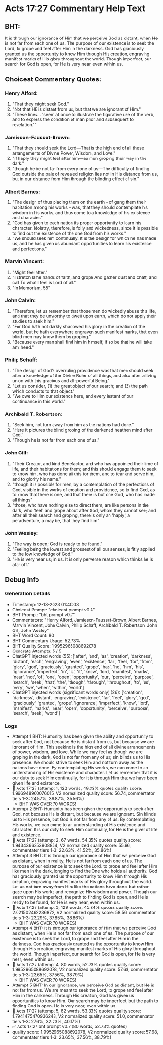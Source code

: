 # Acts 17:27 Commentary Help Text

## BHT:
It is through our ignorance of Him that we perceive God as distant, when He is not far from each one of us. The purpose of our existence is to seek the Lord, to grope and feel after Him in the darkness. God has graciously granted us the opportunity to know Him through His creation, engraving manifest marks of His glory throughout the world. Though imperfect, our search for God is open, for He is very near, even within us.

## Choicest Commentary Quotes:
### Henry Alford:
1. "That they might seek God."
2. "Not that HE is distant from us, but that we are ignorant of Him."
3. "These lines... 'seem at once to illustrate the figurative use of the verb, and to express the condition of man prior and subsequent to revelation.'"

### Jamieson-Fausset-Brown:
1. "That they should seek the Lord—That is the high end of all these arrangements of Divine Power, Wisdom, and Love."
2. "if haply they might feel after him—as men groping their way in the dark."
3. "though he be not far from every one of us—The difficulty of finding God outside the pale of revealed religion lies not in His distance from us, but in our distance from Him through the blinding effect of sin."

### Albert Barnes:
1. "The design of thus placing them on the earth - of gang them their habitation among his works - was, that they should contemplate his wisdom in his works, and thus come to a knowledge of his existence and character."
2. "God has given to each nation its proper opportunity to learn his character. Idolatry, therefore, is folly and wickedness, since it is possible to find out the existence of the one God from his works."
3. "We should seek him continually. It is the design for which he has made us; and he has given us abundant opportunities to learn his existence and perfections."

### Marvin Vincent:
1. "Might feel after."
2. "I stretch lame hands of faith, and grope And gather dust and chaff, and call To what I feel is Lord of all."
3. "In Memoriam, 55"

### John Calvin:
1. "Therefore, let us remember that those men do wickedly abuse this life, and that they be unworthy to dwell upon earth, which do not apply their studies to seek him."
2. "For God hath not darkly shadowed his glory in the creation of the world, but he hath everywhere engraven such manifest marks, that even blind men may know them by groping."
3. "Because every man shall find him in himself, if so be that he will take any heed."

### Philip Schaff:
1. "The design of God’s overruling providence was that men should seek after a knowledge of the Divine Ruler of all things, and also after a living union with this gracious and all-powerful Being."
2. "Let us consider, (1) the great object of our search; and (2) the path which conducts to that object."
3. "We owe to Him our existence here, and every instant of our continuance in this world."

### Archibald T. Robertson:
1. "Seek him, not turn away from him as the nations had done."
2. "Here it pictures the blind groping of the darkened heathen mind after God."
3. "Though he is not far from each one of us."

### John Gill:
1. "Their Creator, and kind Benefactor, and who has appointed their time of life, and their habitations for them; and this should engage them to seek to know him, who has done all this for them, and to fear and serve him, and to glorify his name."
2. "though it is possible for men, by a contemplation of the perfections of God, visible in the works of creation and providence, so to find God, as to know that there is one, and that there is but one God, who has made all things"
3. "those, who have nothing else to direct them, are like persons in the dark, who 'feel' and grope about after God, whom they cannot see; and after all their search and groping, there is only an 'haply', a peradventure, a may be, that they find him"

### John Wesley:
1. "The way is open; God is ready to be found."
2. "Feeling being the lowest and grossest of all our senses, is fitly applied to the low knowledge of God."
3. "He is very near us; in us. It is only perverse reason which thinks he is afar off."


## Debug Info
### Generation Details
- Timestamp: 12-13-2023 01:40:03
- Choicest Prompt: "choicest prompt v0.4"
- BHT Prompt: "bht prompt v0.7"
- Commentators: "Henry Alford, Jamieson-Fausset-Brown, Albert Barnes, Marvin Vincent, John Calvin, Philip Schaff, Archibald T. Robertson, John Gill, John Wesley"
- BHT Word Count: 80
- BHT Commentary Usage: 52.73%
- BHT Quality Score: 1.9952965088692078
- Generate Attempts: 5 / 5
- ChatGPT injected words (55):
	['after', 'and', 'as', 'creation', 'darkness', 'distant', 'each', 'engraving', 'even', 'existence', 'far', 'feel', 'for', 'from', 'glory', 'god', 'graciously', 'granted', 'grope', 'has', 'he', 'him', 'his', 'ignorance', 'imperfect', 'in', 'is', 'it', 'know', 'lord', 'manifest', 'marks', 'near', 'not', 'of', 'one', 'open', 'opportunity', 'our', 'perceive', 'purpose', 'search', 'seek', 'that', 'the', 'though', 'through', 'throughout', 'to', 'us', 'very', 'we', 'when', 'within', 'world']
- ChatGPT injected words (significant words only) (26):
	['creation', 'darkness', 'distant', 'engraving', 'existence', 'far', 'feel', 'glory', 'god', 'graciously', 'granted', 'grope', 'ignorance', 'imperfect', 'know', 'lord', 'manifest', 'marks', 'near', 'open', 'opportunity', 'perceive', 'purpose', 'search', 'seek', 'world']

### Logs
- Attempt 1 BHT: Humanity has been given the ability and opportunity to seek after God, not because He is distant from us, but because we are ignorant of Him. This seeking is the high end of all divine arrangements of power, wisdom, and love. While we may feel as though we are groping in the dark, God is not far from any of us; sin blinds us to His presence. We should strive to seek Him and not turn away as the nations have done. By contemplating His works, we can come to an understanding of His existence and character. Let us remember that it is our duty to seek Him continually, for it is through Him that we have been given life and existence.
- 🔄 Acts 17:27 (attempt 1, 122 words, 49.33% quotes quality score: 1.966948960076015, V2 normalized quality score: 56.74, commentator tiers 1-3: 24.57%, 39.87%, 35.56%) 
	- BHT WAS OVER 70 WORDS!
- Attempt 2 BHT: Humanity has been given the opportunity to seek after God, not because He is distant, but because we are ignorant. Sin blinds us to His presence, but God is not far from any of us. By contemplating His works, we can come to an understanding of His existence and character. It is our duty to seek Him continually, for He is the giver of life and existence.
- 🔄 Acts 17:27 (attempt 2, 67 words, 54.35% quotes quality score: 1.9434366353908854, V2 normalized quality score: 55.96, commentator tiers 1-3: 22.63%, 41.52%, 35.86%)
- Attempt 3 BHT: It is through our ignorance of Him that we perceive God as distant, when in reality, He is not far from each one of us. The purpose of our existence is to seek the Lord, to grope and feel after Him like men in the dark, longing to find the One who holds all authority. God has graciously granted us the opportunity to know Him through His creation, engraving manifest marks of His glory throughout the world. Let us not turn away from Him like the nations have done, but rather gaze upon His works and recognize His wisdom and power. Though our search may be imperfect, the path to finding God is open, and He is ready to be found, for He is very near, even within us.
- 🔄 Acts 17:27 (attempt 3, 129 words, 45.24% quotes quality score: 2.021502462236872, V2 normalized quality score: 58.56, commentator tiers 1-3: 23.29%, 37.85%, 38.86%) 
	- BHT WAS OVER 70 WORDS!
- Attempt 4 BHT: It is through our ignorance of Him that we perceive God as distant, when He is not far from each one of us. The purpose of our existence is to seek the Lord, to grope and feel after Him in the darkness. God has graciously granted us the opportunity to know Him through His creation, engraving manifest marks of His glory throughout the world. Though imperfect, our search for God is open, for He is very near, even within us.
- 🔄 Acts 17:27 (attempt 4, 80 words, 52.73% quotes quality score: 1.9952965088692078, V2 normalized quality score: 57.68, commentator tiers 1-3: 23.65%, 37.56%, 38.79%) 
	- BHT WAS OVER 70 WORDS!
- Attempt 5 BHT: In our ignorance, we perceive God as distant, but He is not far from us. We are meant to seek the Lord, to grope and feel after Him in the darkness. Through His creation, God has given us opportunities to know Him. Our search may be imperfect, but the path to finding God is open. He is very near, even within us.
- 🔄 Acts 17:27 (attempt 5, 62 words, 53.33% quotes quality score: 1.7941475470936248, V2 normalized quality score: 51.0, commentator tiers 1-3: 27.6%, 32.23%, 40.17%)
- ✅ Acts 17:27 bht prompt v0.7 (80 words, 52.73% quotes)
- quality score: 1.9952965088692078, V2 normalized quality score: 57.68, commentator tiers 1-3: 23.65%, 37.56%, 38.79%)